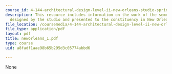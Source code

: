 ```yaml
---
course_id: 4-144-architectural-design-level-ii-new-orleans-studio-spring-2006
description: This resource includes information on the work of the semester in a book
  designed by the studio and presented to the constituency in New Orleans.
file_location: /coursemedia/4-144-architectural-design-level-ii-new-orleans-studio-spring-2006/a8fadf1aae98b65b295d3c05774abbd6_neworleans_1.pdf
file_type: application/pdf
layout: pdf
title: neworleans_1.pdf
type: course
uid: a8fadf1aae98b65b295d3c05774abbd6

---
```

None